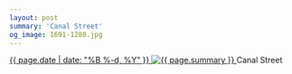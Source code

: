 ```yaml
---
layout: post
summary: 'Canal Street'
og_image: 1691-1280.jpg
---
```


<p>
 <time>
  <a href="/1691">
   {{ page.date | date: "%B %-d, %Y" }}
  </a>
 </time>
 <a href="/1691">
  <img alt="{{ page.summary }}" data-taken="10/25/2022" sizes="(min-width: 700px) 50vw, calc(100vw - 2rem)" src="{{ site.assets_url }}/1691-640.jpg" srcset="{{ site.assets_url }}/1691-320.jpg 320w, {{ site.assets_url }}/1691-640.jpg 640w, {{ site.assets_url }}/1691-960.jpg 960w, {{ site.assets_url }}/1691-1280.jpg 1280w"/>
 </a>
 <span>
  Canal Street
 </span>
</p>
